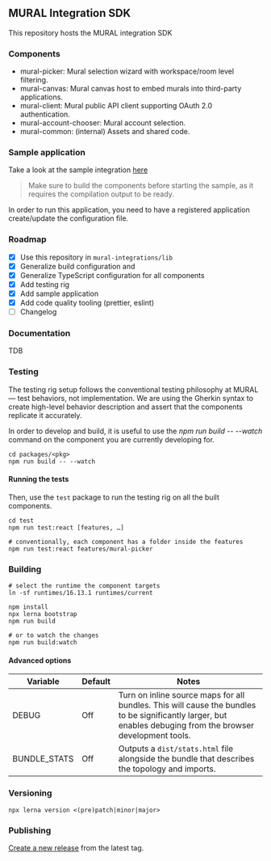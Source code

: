 ## MURAL Integration SDK

This repository hosts the MURAL integration SDK

### Components

- mural-picker: Mural selection wizard with workspace/room level filtering.
- mural-canvas: Mural canvas host to embed murals into third-party applications.
- mural-client: Mural public API client supporting OAuth 2.0 authentication.
- mural-account-chooser: Mural account selection.
- mural-common: (internal) Assets and shared code.

### Sample application

Take a look at the sample integration [here](sample/README.md)

> Make sure to build the components before starting the sample, as it requires
> the compilation output to be ready.

In order to run this application, you need to have a registered application create/update the configuration file.

### Roadmap

 - [x] Use this repository in `mural-integrations/lib`
 - [x] Generalize build configuration and
 - [x] Generalize TypeScript configuration for all components
 - [x] Add testing rig
 - [x] Add sample application
 - [x] Add code quality tooling (prettier, eslint)
 - [ ] Changelog

### Documentation

TDB

### Testing

The testing rig setup follows the conventional testing philosophy at MURAL — test behaviors, not implementation.
We are using the Gherkin syntax to create high-level behavior description and assert that the components replicate it accurately.

In order to develop and build, it is useful to use the _npm run build -- --watch_ command on the component you are currently developing for.

```
cd packages/<pkg>
npm run build -- --watch
```

#### Running the tests

Then, use the `test` package to run the testing rig on all the built components.

```
cd test
npm run test:react [features, …]

# conventionally, each component has a folder inside the features
npm run test:react features/mural-picker
```

### Building

```
# select the runtime the component targets
ln -sf runtimes/16.13.1 runtimes/current

npm install
npx lerna bootstrap
npm run build

# or to watch the changes 
npm run build:watch
```

#### Advanced options

|Variable|Default|Notes|
|--------|-------|-----|
|DEBUG|Off|Turn on inline source maps for all bundles. This will cause the bundles to be significantly larger, but enables debuging from the browser development tools.|
|BUNDLE_STATS|Off|Outputs a `dist/stats.html` file alongside the bundle that describes the topology and imports.|

### Versioning

```
npx lerna version <(pre)patch|minor|major>
```

### Publishing

[Create a new release](https://github.com/tactivos/mural-integrations-sdk/releases/new) from the latest tag.
